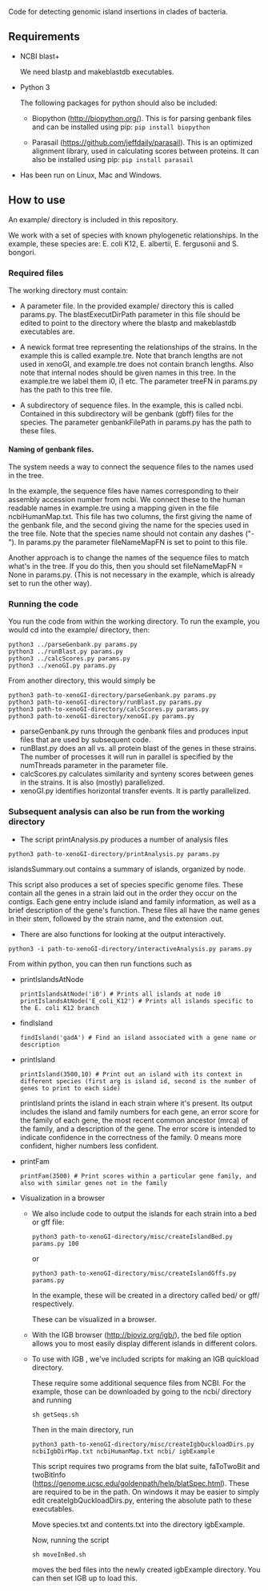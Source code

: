 Code for detecting genomic island insertions in clades of bacteria.

## Requirements

- NCBI blast+

  We need blastp and makeblastdb executables.

- Python 3

  The following packages for python should also be included:

  - Biopython (http://biopython.org/). This is for parsing genbank files and can be installed using pip: ```pip install biopython```

  - Parasail (https://github.com/jeffdaily/parasail). This is an optimized alignment library, used in calculating scores between proteins. It can also be installed using pip: ```pip install parasail```

- Has been run on Linux, Mac and Windows.


## How to use

An example/ directory is included in this repository.

We work with a set of species with known phylogenetic relationships. In the example, these species are: E. coli K12, E. albertii, E. fergusonii and S. bongori.

### Required files

The working directory must contain:

- A parameter file. In the provided example/ directory this is called params.py. The blastExecutDirPath parameter in this file should be edited to point to the directory where the blastp and makeblastdb executables are.

- A newick format tree representing the relationships of the strains. In the example this is called example.tre. Note that branch lengths are not used in xenoGI, and example.tre does not contain branch lengths. Also note that internal nodes should be given names in this tree. In the example.tre we label them i0, i1 etc. The parameter treeFN in params.py has the path to this tree file.

- A subdirectory of sequence files. In the example, this is called ncbi. Contained in this subdirectory will be genbank (gbff) files for the species. The parameter genbankFilePath in params.py has the path to these files.

#### Naming of genbank files.

The system needs a way to connect the sequence files to the names used in the tree.

In the example, the sequence files have names corresponding to their assembly accession number from ncbi. We connect these to the human readable names in example.tre using a mapping given in the file ncbiHumanMap.txt. This file has two columns, the first giving the name of the genbank file, and the second giving the name for the species used in the tree file. Note that the species name should not contain any dashes ("-"). In params.py the parameter fileNameMapFN is set to point to this file.

Another approach is to change the names of the sequence files to match what's in the tree. If you do this, then you should set fileNameMapFN = None in params.py. (This is not necessary in the example, which is already set to run the other way).

### Running the code
  
You run the code from within the working directory. To run the example, you would cd into the example/ directory, then:

```
python3 ../parseGenbank.py params.py
python3 ../runBlast.py params.py
python3 ../calcScores.py params.py
python3 ../xenoGI.py params.py
```

From another directory, this would simply be

```
python3 path-to-xenoGI-directory/parseGenbank.py params.py
python3 path-to-xenoGI-directory/runBlast.py params.py
python3 path-to-xenoGI-directory/calcScores.py params.py
python3 path-to-xenoGI-directory/xenoGI.py params.py
```

- parseGenbank.py runs through the genbank files and produces input files that are used by subsequent code.
- runBlast.py does an all vs. all protein blast of the genes in these strains. The number of processes it will run in parallel is specified by the numThreads parameter in the parameter file.
- calcScores.py calculates similarity and synteny scores between genes in the strains. It is also (mostly) parallelized.
- xenoGI.py identifies horizontal transfer events. It is partly parallelized.


### Subsequent analysis can also be run from the working directory

- The script printAnalysis.py produces a number of analysis files

```
python3 path-to-xenoGI-directory/printAnalysis.py params.py
```

islandsSummary.out contains a summary of islands, organized by node.

This script also produces a set of species specific genome files. These contain all the genes in a strain laid out in the order they occur on the contigs. Each gene entry include island and family information, as well as a brief description of the gene's function. These files all have the name genes in their stem, followed by the strain name, and the extension .out.

- There are also functions for looking at the output interactively.

```
python3 -i path-to-xenoGI-directory/interactiveAnalysis.py params.py
```

From within python, you can then run functions such as

  - printIslandsAtNode

    ```
    printIslandsAtNode('i0') # Prints all islands at node i0
    printIslandsAtNode('E_coli_K12') # Prints all islands specific to the E. coli K12 branch
    ```
  - findIsland 
    
    ```
    findIsland('gadA') # Find an island associated with a gene name or description
    ```
    
  - printIsland

    ```
    printIsland(3500,10) # Print out an island with its context in different species (first arg is island id, second is the number of genes to print to each side)
    ```
    
    printIsland prints the island in each strain where it's present. Its output includes the island and family numbers for each gene, an error score for the family of each gene, the most recent common ancestor (mrca) of the family, and a description of the gene. The error score is intended to indicate confidence in the correctness of the family. 0 means more confident, higher numbers less confident.

  - printFam

    ```
    printFam(3500) # Print scores within a particular gene family, and also with similar genes not in the family
    ```

- Visualization in a browser

  - We also include code to output the islands for each strain into a bed or gff file:

    ```
    python3 path-to-xenoGI-directory/misc/createIslandBed.py params.py 100
    ```

    or

    ```
    python3 path-to-xenoGI-directory/misc/createIslandGffs.py params.py
    ```

    In the example, these will be created in a directory called bed/ or gff/ respectively.

    These can be visualized in a browser.

  - With the IGB browser (http://bioviz.org/igb/), the bed file option allows you to most easily display different islands in different colors.

  - To use with IGB , we've included scripts for making an IGB quickload directory.

     These require some additional sequence files from NCBI. For the example, those can be downloaded by going to the ncbi/ directory and running

     ```
     sh getSeqs.sh
     ```

     Then in the main directory, run

     ```
     python3 path-to-xenoGI-directory/misc/createIgbQuckloadDirs.py ncbiIgbDirMap.txt ncbiHumanMap.txt ncbi/ igbExample
     ```

     This script requires two programs from the blat suite, faToTwoBit and twoBitInfo (https://genome.ucsc.edu/goldenpath/help/blatSpec.html). These are required to be in the path. On windows it may be easier to simply edit createIgbQuckloadDirs.py, entering the absolute path to these executables.

     Move species.txt and contents.txt into the directory igbExample.

     Now, running the script

     ```
     sh moveInBed.sh
     ```

     moves the bed files into the newly created igbExample directory. You can then set IGB up to load this.
